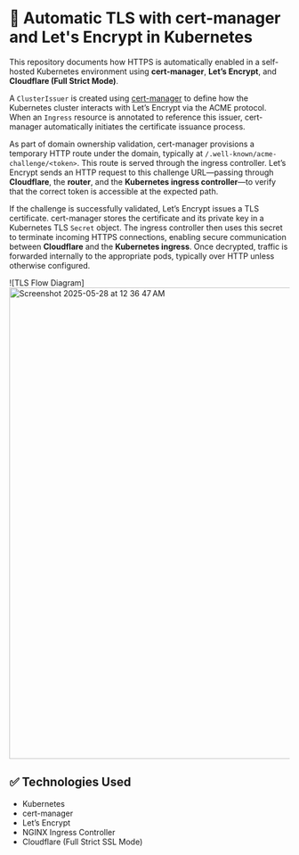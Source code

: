 # 🔐 Automatic TLS with cert-manager and Let's Encrypt in Kubernetes

This repository documents how HTTPS is automatically enabled in a self-hosted Kubernetes environment using **cert-manager**, **Let’s Encrypt**, and **Cloudflare (Full Strict Mode)**.

A `ClusterIssuer` is created using [cert-manager](https://cert-manager.io/) to define how the Kubernetes cluster interacts with Let’s Encrypt via the ACME protocol. When an `Ingress` resource is annotated to reference this issuer, cert-manager automatically initiates the certificate issuance process.

As part of domain ownership validation, cert-manager provisions a temporary HTTP route under the domain, typically at `/.well-known/acme-challenge/<token>`. This route is served through the ingress controller. Let’s Encrypt sends an HTTP request to this challenge URL—passing through **Cloudflare**, the **router**, and the **Kubernetes ingress controller**—to verify that the correct token is accessible at the expected path.

If the challenge is successfully validated, Let’s Encrypt issues a TLS certificate. cert-manager stores the certificate and its private key in a Kubernetes TLS `Secret` object. The ingress controller then uses this secret to terminate incoming HTTPS connections, enabling secure communication between **Cloudflare** and the **Kubernetes ingress**. Once decrypted, traffic is forwarded internally to the appropriate pods, typically over HTTP unless otherwise configured.

![TLS Flow Diagram]
<img width="845" alt="Screenshot 2025-05-28 at 12 36 47 AM" src="https://github.com/user-attachments/assets/757ce417-84dc-4d30-9030-20b6ba479fc5" />

## ✅ Technologies Used

- Kubernetes
- cert-manager
- Let’s Encrypt
- NGINX Ingress Controller
- Cloudflare (Full Strict SSL Mode)
